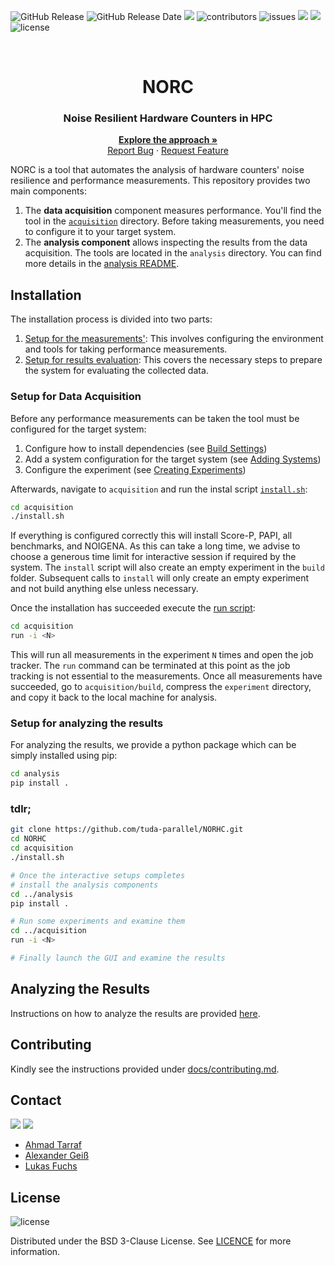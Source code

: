 <!-- # FTIO -->
![GitHub Release](https://img.shields.io/github/v/release/tuda-parallel/NORC)
![GitHub Release Date](https://img.shields.io/github/release-date/tuda-parallel/NORC)
![](https://img.shields.io/github/last-commit/tuda-parallel/NORC)
![contributors](https://img.shields.io/github/contributors/tuda-parallel/NORC)
![issues](https://img.shields.io/github/issues/tuda-parallel/NORC)
![](https://img.shields.io/github/languages/code-size/tuda-parallel/NORC)
![](https://img.shields.io/github/languages/top/tuda-parallel/NORC)
![license][license.bedge]
<!-- [![CI](https://github.com/tuda-parallel/NORC/actions/workflows/CI.yml/badge.svg)](https://github.com/tuda-parallel/NORC/actions/workflows/CI.yml) -->
<!-- [![CD](https://github.com/tuda-parallel/NORC/actions/workflows/python-publish.yml/badge.svg)](https://github.com/tuda-parallel/NORC/actions/workflows/python-publish.yml) -->
<!-- [![pypi](https://img.shields.io/pypi/status/ftio-hpc)](https://pypi.org/project/ftio-hpc/) -->

<br />
<div align="center">
  <h1 align="center">NORC</h1>
  <p align="center">
 <h3 align="center"> Noise Resilient Hardware Counters in HPC</h2>
    <!-- <br /> -->
    <a href="https://github.com/tuda-parallel/FTIO/tree/main/docs/approach.md"><strong>Explore the approach »</strong></a>
    <br />
    <!-- <br /> -->
    <!-- <a href="#testing">View Demo</a> -->
    <!-- · -->
    <a href="https://github.com/tuda-parallel/NORC/issues">Report Bug</a>
    ·
    <a href="https://github.com/tuda-parallel/NORC/issues">Request Feature</a>
  </p>
</div>

<!-- #  -->

NORC is a tool that automates the analysis of hardware counters' noise resilience and performance measurements. This repository provides two main components:

1. The **data acquisition** component measures performance. You'll find the tool in the [`acquisition`](acquisition) directory. Before taking measurements, you need to configure it to your target system.
2. The **analysis component** allows inspecting the results from the data acquisition. The tools are located in the `analysis` directory. You can find more details in the [analysis README](analysis/README.md).



## Installation
The installation process is divided into two parts:

1. [Setup for the measurements'](#setup-for-data-acquisition): This involves configuring the environment and tools for taking performance measurements.
2. [Setup for results evaluation](#setup-for-analyzing-the-results): This covers the necessary steps to prepare the system for evaluating the collected data.

### Setup for Data Acquisition  
Before any performance measurements can be taken the tool must be configured for the target system:
  1. Configure how to install dependencies (see [Build Settings](doc/build_settings.md))
  2. Add a system configuration for the target system (see [Adding Systems](doc/adding_systems.md))
  3. Configure the experiment (see [Creating Experiments](doc/creating_experiments.md))

Afterwards, navigate to `acquisition` and run the instal script [`install.sh`](acquisition/install):
```bash
cd acquisition
./install.sh
```
If everything is configured correctly this will install Score-P, PAPI, all benchmarks, and NOIGENA. As this can take a long time, we advise to choose a generous time limit for interactive session if required by the system. The `install` script will also create an empty experiment in the `build` folder. Subsequent calls to `install` will only create an empty experiment and not build anything else unless necessary.

Once the installation has succeeded execute the [run script](acquisition/run.sh):
```bash
cd acquisition
run -i <N>
```
This will run all measurements in the experiment `N` times and open the job tracker. The `run` command can be terminated at this point as the job tracking is not essential to the measurements. Once all measurements have succeeded, go to `acquisition/build`, compress the `experiment` directory, and copy it back to the local machine for analysis.

### Setup for analyzing the results
For analyzing the results, we provide a python package which can be simply installed using pip:
```bash
cd analysis
pip install .
```

### tdlr;
```bash
git clone https://github.com/tuda-parallel/NORHC.git
cd NORHC
cd acquisition
./install.sh

# Once the interactive setups completes 
# install the analysis components
cd ../analysis
pip install .

# Run some experiments and examine them
cd ../acquisition
run -i <N>

# Finally launch the GUI and examine the results

```

## Analyzing the Results
Instructions on how to analyze the results are provided [here](analysis/README.md).



## Contributing

Kindly see the instructions provided under [docs/contributing.md](/docs/contributing.md).


## Contact

[![][parallel.bedge_tarraf]][parallel_website_tarraf] [![][parallel.bedge_geiss]][parallel_website_geiss]

- [Ahmad Tarraf][parallel_website_tarraf]
- [Alexander Geiß][parallel_website_geiss]
- [Lukas Fuchs](https://github.com/Lukas-Fuchs)


## License

![license][license.bedge]

Distributed under the BSD 3-Clause License. See [LICENCE](./LICENSE) for more information.




[license.bedge]: https://img.shields.io/badge/License-BSD_3--Clause-blue.svg
[parallel_website_tarraf]: https://www.parallel.informatik.tu-darmstadt.de/laboratory/team/tarraf/tarraf.html
[parallel.bedge_tarraf]: https://img.shields.io/badge/Parallel_Programming:-Ahmad_Tarraf-blue
[parallel_website_geiss]: https://www.parallel.informatik.tu-darmstadt.de/laboratory/team/geiss/geiss.html
[parallel.bedge_geiss]: https://img.shields.io/badge/Parallel_Programming:-Alexander_Geiß-blue